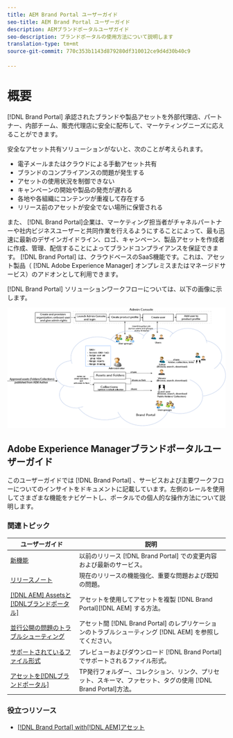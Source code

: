 ```yaml
---
title: AEM Brand Portal ユーザーガイド
seo-title: AEM Brand Portal ユーザーガイド
description: AEMブランドポータルユーザガイド
seo-description: ブランドポータルの使用方法について説明します
translation-type: tm+mt
source-git-commit: 770c353b1143d879280df310012ce9d4d30b40c9

---
```



# 概要

[!DNL Brand Portal] 承認されたブランドや製品アセットを外部代理店、パートナー、内部チーム、販売代理店に安全に配布して、マーケティングニーズに応えることができます。

安全なアセット共有ソリューションがないと、次のことが考えられます。

* 電子メールまたはクラウドによる手動アセット共有
* ブランドのコンプライアンスの問題が発生する
* アセットの使用状況を制御できない
* キャンペーンの開始や製品の発売が遅れる
* 各地や各組織にコンテンツが重複して存在する
* リリース前のアセットが安全でない場所に保管される

また、 [!DNL Brand Portal]企業は、マーケティング担当者がチャネルパートナーや社内ビジネスユーザーと共同作業を行えるようにすることによって、最も迅速に最新のデザインガイドライン、ロゴ、キャンペーン、製品アセットを作成者に作成、管理、配信することによってブランドコンプライアンスを保証できます。
[!DNL Brand Portal] は、クラウドベースのSaaS機能です。これは、アセット製品（ [!DNL Adobe Experience Manager] オンプレミスまたはマネージドサービス）のアドオンとして利用できます。

[!DNL Brand Portal] ソリューションワークフローについては、以下の画像に示します。

![](assets/BPWorkflow1.png)

## Adobe Experience Managerブランドポータルユーザーガイド

このユーザーガイドでは [!DNL Brand Portal] 、サービスおよび主要ワークフローについてのインサイトをドキュメントに記載しています。左側のレールを使用してさまざまな機能をナビゲートし、ポータルでの個人的な操作方法について説明します。

### 関連トピック

| ユーザーガイド | 説明 |
|--- |---|
| [新機能](whats-new.md) | 以前のリリース [!DNL Brand Portal] での変更内容および最新のサービス。 |
| [リリースノート](brand-portal-release-notes.md) | 現在のリリースの機能強化、重要な問題および既知の問題。 |
| [[!DNL AEM] Assetsと[!DNLブランドポータル]](https://helpx.adobe.com/experience-manager/6-5/assets/using/brand-portal-configuring-integration.html) | アセットを使用してアセットを複製 [!DNL Brand Portal][!DNL AEM] する方法。 |
| [並行公開の問題のトラブルシューティング](troubleshoot-parallel-publishing.md) | アセット間 [!DNL Brand Portal] のレプリケーションのトラブルシューティング [!DNL AEM] を参照してください。 |
| [サポートされているファイル形式](brand-portal-supported-formats.md) | プレビューおよびダウンロード [!DNL Brand Portal] でサポートされるファイル形式。 |
| [アセットを[!DNLブランドポータル]](../TOC.md#publish) | TP発行フォルダー、コレクション、リンク、プリセット、スキーマ、ファセット、タグの使用 [!DNL Brand Portal]方法。 |

### 役立つリソース

* [[!DNL Brand Portal] with[!DNL AEM]アセット](https://helpx.adobe.com/experience-manager/kt/assets/using/brand-portal-article-understand.html)
